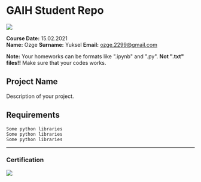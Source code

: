 # GAIH Student Repo 
![](img/logo.png)

**Course Date:** 15.02.2021  
**Name:** Ozge
**Surname:** Yuksel 
**Email:** ozge.2299@gmail.com  

**Note:** Your homeworks can be formats like ".ipynb" and ".py". **Not ".txt" files!!** Make sure that your codes works.  

## Project Name
Description of your project.

## Requirements
```
Some python libraries
Some python libraries
Some python libraries
```
---

### Certification
![](img/certificate_ex.png)
